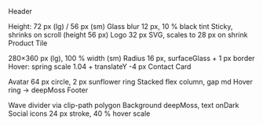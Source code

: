 Header

Height: 72 px (lg) / 56 px (sm)
Glass blur 12 px, 10 % black tint
Sticky, shrinks on scroll (height 56 px)
Logo 32 px SVG, scales to 28 px on shrink
Product Tile

280×360 px (lg), 100 % width (sm)
Radius 16 px, surfaceGlass + 1 px border
Hover: spring scale 1.04 + translateY -4 px
Contact Card

Avatar 64 px circle, 2 px sunflower ring
Stacked flex column, gap md
Hover ring → deepMoss
Footer

Wave divider via clip-path polygon
Background deepMoss, text onDark
Social icons 24 px stroke, 40 % hover scale
